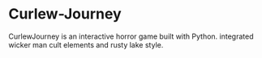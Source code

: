 # Curlew-Journey
CurlewJourney is an interactive horror game built with Python.
integrated wicker man cult elements and rusty lake style.
